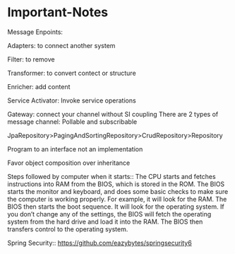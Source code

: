 # Important-Notes
Message Enpoints:  

Adapters: to connect another system  

Filter: to remove  

Transformer: to convert contect or structure  

Enricher: add content  

Service Activator: Invoke service operations

Gateway: connect your channel without SI coupling
There are 2 types of message channel: Pollable and subscribable 

JpaRepository>PagingAndSortingRepository>CrudRepository>Repository 

Program to an interface not an implementation

Favor object composition over inheritance

Steps followed by computer when it starts::
The CPU starts and fetches instructions into RAM from the BIOS, which is stored in the ROM.
The BIOS starts the monitor and keyboard, and does some basic checks to make sure the computer is working properly. For example, it will look for the RAM.
The BIOS then starts the boot sequence. It will look for the operating system.
If you don’t change any of the settings, the BIOS will fetch the operating system from the hard drive and load it into the RAM.
The BIOS then transfers control to the operating system.

Spring Security:: https://github.com/eazybytes/springsecurity6
